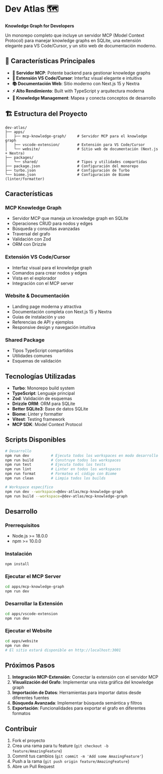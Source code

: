 # Dev Atlas 🗺️

**Knowledge Graph for Developers**

Un monorepo completo que incluye un servidor MCP (Model Context Protocol) para manejar knowledge graphs en SQLite, una extensión elegante para VS Code/Cursor, y un sitio web de documentación moderno.

## 🚀 Características Principales

- **🔗 Servidor MCP**: Potente backend para gestionar knowledge graphs
- **🎨 Extensión VS Code/Cursor**: Interfaz visual elegante e intuitiva  
- **📚 Documentación Web**: Sitio moderno con Next.js 15 y Nextra
- **⚡ Alto Rendimiento**: Built with TypeScript y arquitectura moderna
- **🧠 Knowledge Management**: Mapea y conecta conceptos de desarrollo

## 🏗️ Estructura del Proyecto

```
dev-atlas/
├── apps/
│   ├── mcp-knowledge-graph/     # Servidor MCP para el knowledge graph
│   ├── vscode-extension/        # Extensión para VS Code/Cursor
│   └── website/                 # Sitio web de documentación (Next.js + Nextra)
├── packages/
│   └── shared/                  # Tipos y utilidades compartidas
├── package.json                 # Configuración del monorepo
├── turbo.json                   # Configuración de Turbo
└── biome.json                   # Configuración de Biome (linter/formatter)
```

## Características

### MCP Knowledge Graph
- Servidor MCP que maneja un knowledge graph en SQLite
- Operaciones CRUD para nodos y edges
- Búsqueda y consultas avanzadas
- Traversal del grafo
- Validación con Zod
- ORM con Drizzle

### Extensión VS Code/Cursor
- Interfaz visual para el knowledge graph
- Comandos para crear nodos y edges
- Vista en el explorador
- Integración con el MCP server

### Website & Documentación
- Landing page moderna y atractiva
- Documentación completa con Next.js 15 y Nextra
- Guías de instalación y uso
- Referencias de API y ejemplos
- Responsive design y navegación intuitiva

### Shared Package
- Tipos TypeScript compartidos
- Utilidades comunes
- Esquemas de validación

## Tecnologías Utilizadas

- **Turbo**: Monorepo build system
- **TypeScript**: Lenguaje principal
- **Zod**: Validación de esquemas
- **Drizzle ORM**: ORM para SQLite
- **Better SQLite3**: Base de datos SQLite
- **Biome**: Linter y formatter
- **Vitest**: Testing framework
- **MCP SDK**: Model Context Protocol

## Scripts Disponibles

```bash
# Desarrollo
npm run dev          # Ejecuta todos los workspaces en modo desarrollo
npm run build        # Construye todos los workspaces
npm run test         # Ejecuta todos los tests
npm run lint         # Linter en todos los workspaces
npm run format       # Formatea el código con Biome
npm run clean        # Limpia todos los builds

# Workspace específico
npm run dev --workspace=@dev-atlas/mcp-knowledge-graph
npm run build --workspace=@dev-atlas/mcp-knowledge-graph
```

## Desarrollo

### Prerrequisitos
- Node.js >= 18.0.0
- npm >= 10.0.0

### Instalación
```bash
npm install
```

### Ejecutar el MCP Server
```bash
cd apps/mcp-knowledge-graph
npm run dev
```

### Desarrollar la Extensión
```bash
cd apps/vscode-extension
npm run dev
```

### Ejecutar el Website
```bash
cd apps/website
npm run dev
# El sitio estará disponible en http://localhost:3001
```

## Próximos Pasos

1. **Integración MCP-Extensión**: Conectar la extensión con el servidor MCP
2. **Visualización del Grafo**: Implementar una vista gráfica del knowledge graph
3. **Importación de Datos**: Herramientas para importar datos desde diferentes fuentes
4. **Búsqueda Avanzada**: Implementar búsqueda semántica y filtros
5. **Exportación**: Funcionalidades para exportar el grafo en diferentes formatos

## Contribuir

1. Fork el proyecto
2. Crea una rama para tu feature (`git checkout -b feature/AmazingFeature`)
3. Commit tus cambios (`git commit -m 'Add some AmazingFeature'`)
4. Push a la rama (`git push origin feature/AmazingFeature`)
5. Abre un Pull Request
